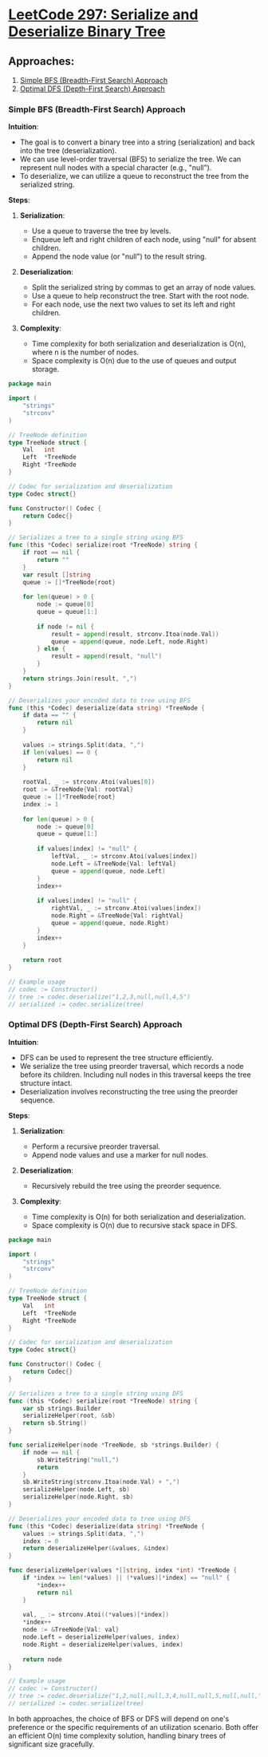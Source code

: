 # [LeetCode 297: Serialize and Deserialize Binary Tree](https://leetcode.com/problems/serialize-and-deserialize-binary-tree/)

## Approaches:
1. [Simple BFS (Breadth-First Search) Approach](#simple-bfs-breadth-first-search-approach)
2. [Optimal DFS (Depth-First Search) Approach](#optimal-dfs-depth-first-search-approach)

### Simple BFS (Breadth-First Search) Approach

**Intuition**:
- The goal is to convert a binary tree into a string (serialization) and back into the tree (deserialization).
- We can use level-order traversal (BFS) to serialize the tree. We can represent null nodes with a special character (e.g., "null").
- To deserialize, we can utilize a queue to reconstruct the tree from the serialized string.

**Steps**:
1. **Serialization**: 
   - Use a queue to traverse the tree by levels.
   - Enqueue left and right children of each node, using "null" for absent children.
   - Append the node value (or "null") to the result string.
   
2. **Deserialization**:
   - Split the serialized string by commas to get an array of node values.
   - Use a queue to help reconstruct the tree. Start with the root node.
   - For each node, use the next two values to set its left and right children.
   
3. **Complexity**:
   - Time complexity for both serialization and deserialization is O(n), where n is the number of nodes.
   - Space complexity is O(n) due to the use of queues and output storage.

```go
package main

import (
	"strings"
	"strconv"
)

// TreeNode definition
type TreeNode struct {
    Val   int
    Left  *TreeNode
    Right *TreeNode
}

// Codec for serialization and deserialization
type Codec struct{}

func Constructor() Codec {
    return Codec{}
}

// Serializes a tree to a single string using BFS
func (this *Codec) serialize(root *TreeNode) string {
    if root == nil {
        return ""
    }
    var result []string
    queue := []*TreeNode{root}
    
    for len(queue) > 0 {
        node := queue[0]
        queue = queue[1:]
        
        if node != nil {
            result = append(result, strconv.Itoa(node.Val))
            queue = append(queue, node.Left, node.Right)
        } else {
            result = append(result, "null")
        }
    }
    return strings.Join(result, ",")
}

// Deserializes your encoded data to tree using BFS
func (this *Codec) deserialize(data string) *TreeNode {
    if data == "" {
        return nil
    }
    
    values := strings.Split(data, ",")
    if len(values) == 0 {
        return nil
    }
    
    rootVal, _ := strconv.Atoi(values[0])
    root := &TreeNode{Val: rootVal}
    queue := []*TreeNode{root}
    index := 1
    
    for len(queue) > 0 {
        node := queue[0]
        queue = queue[1:]
        
        if values[index] != "null" {
            leftVal, _ := strconv.Atoi(values[index])
            node.Left = &TreeNode{Val: leftVal}
            queue = append(queue, node.Left)
        }
        index++
        
        if values[index] != "null" {
            rightVal, _ := strconv.Atoi(values[index])
            node.Right = &TreeNode{Val: rightVal}
            queue = append(queue, node.Right)
        }
        index++
    }
    
    return root
}

// Example usage
// codec := Constructor()
// tree := codec.deserialize("1,2,3,null,null,4,5")
// serialized := codec.serialize(tree)
```

### Optimal DFS (Depth-First Search) Approach

**Intuition**:
- DFS can be used to represent the tree structure efficiently.
- We serialize the tree using preorder traversal, which records a node before its children. Including null nodes in this traversal keeps the tree structure intact.
- Deserialization involves reconstructing the tree using the preorder sequence.

**Steps**:
1. **Serialization**:
   - Perform a recursive preorder traversal.
   - Append node values and use a marker for null nodes.
   
2. **Deserialization**:
   - Recursively rebuild the tree using the preorder sequence.
   
3. **Complexity**:
   - Time complexity is O(n) for both serialization and deserialization.
   - Space complexity is O(n) due to recursive stack space in DFS.

```go
package main

import (
	"strings"
	"strconv"
)

// TreeNode definition
type TreeNode struct {
    Val   int
    Left  *TreeNode
    Right *TreeNode
}

// Codec for serialization and deserialization
type Codec struct{}

func Constructor() Codec {
    return Codec{}
}

// Serializes a tree to a single string using DFS
func (this *Codec) serialize(root *TreeNode) string {
    var sb strings.Builder
    serializeHelper(root, &sb)
    return sb.String()
}

func serializeHelper(node *TreeNode, sb *strings.Builder) {
    if node == nil {
        sb.WriteString("null,")
        return
    }
    sb.WriteString(strconv.Itoa(node.Val) + ",")
    serializeHelper(node.Left, sb)
    serializeHelper(node.Right, sb)
}

// Deserializes your encoded data to tree using DFS
func (this *Codec) deserialize(data string) *TreeNode {
    values := strings.Split(data, ",")
    index := 0
    return deserializeHelper(&values, &index)
}

func deserializeHelper(values *[]string, index *int) *TreeNode {
    if *index >= len(*values) || (*values)[*index] == "null" {
        *index++
        return nil
    }
    
    val, _ := strconv.Atoi((*values)[*index])
    *index++
    node := &TreeNode{Val: val}
    node.Left = deserializeHelper(values, index)
    node.Right = deserializeHelper(values, index)
    
    return node
}

// Example usage
// codec := Constructor()
// tree := codec.deserialize("1,2,null,null,3,4,null,null,5,null,null,")
// serialized := codec.serialize(tree)
```

In both approaches, the choice of BFS or DFS will depend on one's preference or the specific requirements of an utilization scenario. Both offer an efficient O(n) time complexity solution, handling binary trees of significant size gracefully.

